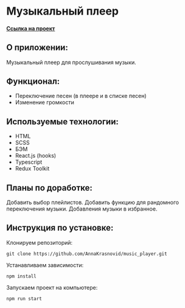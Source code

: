 # Музыкальный плеер 

#### [Ссылка на проект](https://annakrasnovid.github.io/music_player/)

## О приложении:
Музыкальный плеер для прослушивания музыки.

## Функционал:
* Переключение песен (в плеере и в списке песен)
* Изменение громкости

## Используемые технологии: 
* HTML
* SCSS
* БЭМ
* React.js (hooks)
* Typescript
* Redux Toolkit

## Планы по доработке:
Добавить выбор плейлистов.
Добавить функцию для рандомного переключения музыки.
Добавления музыки в избранное.

## Инструкция по установке:
Клонируем репозиторий:
```
git clone https://github.com/AnnaKrasnovid/music_player.git
```
Устанавливаем зависимости:
```
npm install
```
Запускаем проект на компьютере:
```
npm run start
```
